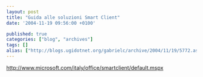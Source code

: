 ```yaml
---
layout: post
title: "Guida alle soluzioni Smart Client"
date: '2004-11-19 09:56:00 +0100'

published: true
categories: ["blog", "archives"]
tags: []
alias: ["http://blogs.ugidotnet.org/gabrielc/archive/2004/11/19/5772.aspx"]
---
```


<!-- more -->

<a xmlns="http://www.w3.org/1999/xhtml" href="http://www.microsoft.com/italy/office/smartclient/default.mspx">http://www.microsoft.com/italy/office/smartclient/default.mspx</a>
